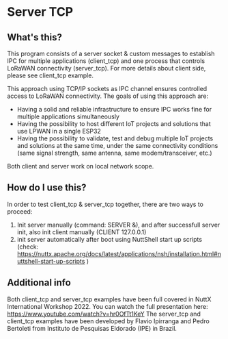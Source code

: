 # Server TCP

## What's this?

This program consists of a server socket & custom messages to establish IPC for multiple applications (client_tcp) and one process that controls LoRaWAN connectivity (server_tcp).
For more details about client side, please see client_tcp example.

This approach using TCP/IP sockets as IPC channel ensures controlled access to LoRaWAN connectivity.
The goals of using this approach are:

* Having a solid and reliable infrastructure to ensure IPC works fine for multiple applications simultaneously
* Having the possibility to host different IoT projects and solutions that use LPWAN in a single ESP32
* Having the possibility to validate, test and debug multiple IoT projects and solutions at the same time, under the same connectivity conditions (same signal strength, same antenna, same modem/transceiver, etc.)

Both client and server work on local network scope.


## How do I use this?

In order to test client_tcp & server_tcp together, there are two ways to proceed:

1) Init server manually (command: SERVER &), and after successfull server init, also init client manually (CLIENT 127.0.0.1)
2) init server automatically after boot using NuttShell start up scripts (check: https://nuttx.apache.org/docs/latest/applications/nsh/installation.html#nuttshell-start-up-scripts )

## Additional info

Both client_tcp and server_tcp examples have been full covered in NuttX International Workshop 2022. You can watch the full presentation here: https://www.youtube.com/watch?v=hr0OfTt1KeY
The server_tcp and client_tcp examples have been developed by Flavio Ipirranga and Pedro Bertoleti from Instituto de Pesquisas Eldorado (IPE) in Brazil.